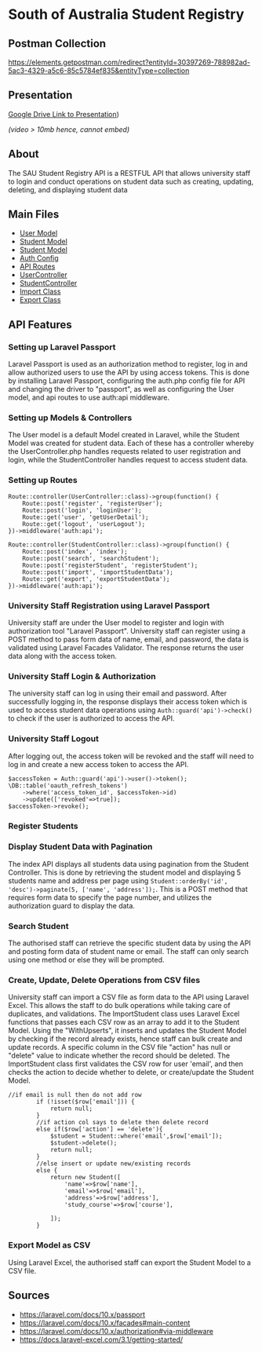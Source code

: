 # South of Australia Student Registry
## Postman Collection
https://elements.getpostman.com/redirect?entityId=30397269-788982ad-5ac3-4329-a5c6-85c5784ef835&entityType=collection

## Presentation
[Google Drive Link to Presentation](https://drive.google.com/file/d/1HNegqRPQVlXOeWeaBqreNTEdrB07VNtY/view?usp=drive_link))

<i>(video > 10mb hence, cannot embed)</i>
## About
The SAU Student Registry API is a RESTFUL API that allows university staff to login and conduct operations on student data such as creating, updating, deleting, and displaying student data 

## Main Files
* [User Model](app/Models/User.php)
* [Student Model](app/Models/Student.php)
* [Student Model](app/Models/Student.php)
* [Auth Config](config/auth.php)
* [API Routes](routes/api.php)
* [UserController](app/Http/Controllers/API/UserController.php)
* [StudentController](app/Http/Controllers/API/StudentController.php)
* [Import Class](app/Imports/ImportStudent.php)
* [Export Class](app/Exports/ExportStudent.php)

## API Features

### Setting up Laravel Passport
Laravel Passport is used as an authorization method to register, log in and allow authorized users to use the API by using access tokens. This is done by installing Laravel Passport, configuring the auth.php config file for API and changing the driver to "passport", as well as configuring the User model, and api routes to use auth:api middleware. 

### Setting up Models & Controllers
The User model is a default Model created in Laravel, while the Student Model was created for student data. Each of these has a controller whereby the UserController.php handles requests related to user registration and login, while the StudentController handles request to access student data.

### Setting up Routes
```
Route::controller(UserController::class)->group(function() {
    Route::post('register', 'registerUser');
    Route::post('login', 'loginUser');
    Route::get('user', 'getUserDetail');
    Route::get('logout', 'userLogout');
})->middleware('auth:api');

Route::controller(StudentController::class)->group(function() {
    Route::post('index', 'index');
    Route::post('search', 'searchStudent');
    Route::post('registerStudent', 'registerStudent');
    Route::post('import', 'importStudentData');
    Route::get('export', 'exportStudentData');
})->middleware('auth:api');
```

### University Staff Registration using Laravel Passport
University staff are under the User model to register and login with authorization tool "Laravel Passport". University staff can register using a POST method to pass form data of name, email, and password, the data is validated using Laravel Facades Validator. The response returns the user data along with the access token.

### University Staff Login & Authorization
The university staff can log in using their email and password. After successfully logging in, the response displays their access token which is used to access student data operations using ```Auth::guard('api')->check()``` to check if the user is authorized to access the API.

### University Staff Logout
After logging out, the access token will be revoked and the staff will need to log in and create a new access token to access the API.
```
$accessToken = Auth::guard('api')->user()->token();
\DB::table('oauth_refresh_tokens')
    ->where('access_token_id', $accessToken->id)
    ->update(['revoked'=>true]);
$accessToken->revoke();
```
### Register Students

### Display Student Data with Pagination
The index API displays all students data using pagination from the Student Controller. This is done by retrieving the student model and displaying 5 students name and address per page using ```Student::orderBy('id', 'desc')->paginate(5, ['name', 'address']);```. This is a POST method that requires form data to specify the page number, and utilizes the authorization guard to display the data.

### Search Student
The authorised staff can retrieve the specific student data by using the API and posting form data of student name or email. The staff can only search using one method or else they will be prompted.

### Create, Update, Delete Operations from CSV files
University staff can import a CSV file as form data to the API using Laravel Excel. This allows the staff to do bulk operations while taking care of duplicates, and validations. The ImportStudent class uses Laravel Excel functions that passes each CSV row as an array to add it to the Student Model. Using the "WithUpserts", it inserts and updates the Student Model by checking if the record already exists, hence staff can bulk create and update records. A specific column in the CSV file "action" has null or "delete" value to indicate whether the record should be deleted. The ImportStudent class first validates the CSV row for user 'email', and then checks the action to decide whether to delete, or create/update the Student Model. 
```
//if email is null then do not add row
        if (!isset($row['email'])) {
            return null;
        }
        //if action col says to delete then delete record
        else if($row['action'] == 'delete'){
            $student = Student::where('email',$row['email']);
            $student->delete();
            return null;
        }
        //else insert or update new/existing records
        else {
            return new Student([
                'name'=>$row['name'],
                'email'=>$row['email'],
                'address'=>$row['address'],
                'study_course'=>$row['course'],

            ]);
        }
```
### Export Model as CSV
Using Laravel Excel, the authorised staff can export the Student Model to a CSV file.

## Sources
* https://laravel.com/docs/10.x/passport
* https://laravel.com/docs/10.x/facades#main-content
* https://laravel.com/docs/10.x/authorization#via-middleware
* https://docs.laravel-excel.com/3.1/getting-started/
